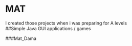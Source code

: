 # MAT
I created those projects when i was preparing for A levels  
##Simple Java GUI applications / games  

###Mat_Dama
